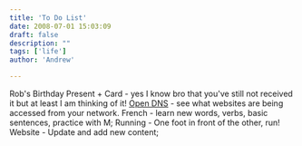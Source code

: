 ```yaml
---
title: 'To Do List'
date: 2008-07-01 15:03:09
draft: false
description: ""
tags: ['life']
author: 'Andrew'

---
```


Rob's Birthday Present + Card - yes I know bro that you've still not received it but at least I am thinking of it! [Open DNS](http://www.opendns.com/) - see what websites are being accessed from your network. French - learn new words, verbs, basic sentences, practice with M; Running - One foot in front of the other, run! Website - Update and add new content;
